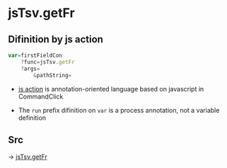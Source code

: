 # jsTsv.getFr

## Difinition by js action

```js.js
var=firstFieldCon
	?func=jsTsv.getFr
	?args=
		&pathString=
```

- [js action](#) is annotation-oriented language based on javascript in CommandClick

- The `run` prefix difinition on `var` is a process annotation, not a variable definition

## Src

-> [jsTsv.getFr](https://github.com/puutaro/CommandClick/blob/master/app/src/main/java/com/puutaro/commandclick/fragment_lib/terminal_fragment/js_interface/tsv/JsTsv.kt#L69)


